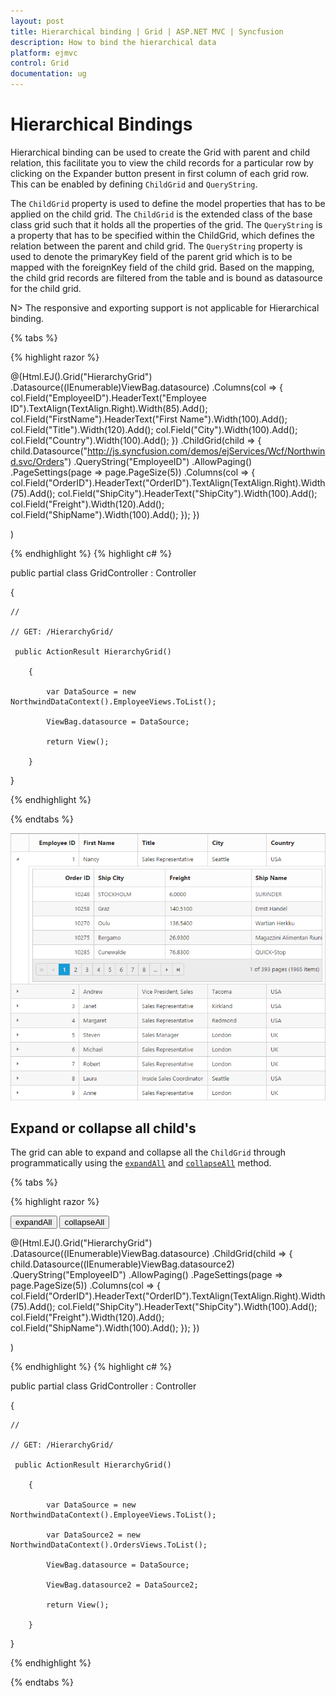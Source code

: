 ```yaml
---
layout: post
title: Hierarchical binding | Grid | ASP.NET MVC | Syncfusion
description: How to bind the hierarchical data
platform: ejmvc
control: Grid
documentation: ug
---
```


# Hierarchical Bindings

Hierarchical binding can be used to create the Grid with parent and child relation, this facilitate you to view the child records for a particular row by clicking on the Expander button present in first column of each grid row. This can be enabled by defining `ChildGrid` and `QueryString`.

The `ChildGrid` property is used to define the model properties that has to be applied on the child grid. The `ChildGrid` is the extended class of the base class grid such that it holds all the properties of the grid. The `QueryString` is a property that has to be specified within the ChildGrid, which defines the relation between the parent and child grid. The `QueryString` property is used to denote the primaryKey field of the parent grid which is to be mapped with the foreignKey field of the child grid. Based on the mapping, the child grid records are filtered from the table and is bound as datasource for the child grid.

N> The responsive and exporting support is not applicable for Hierarchical binding. 

{% tabs %}

{% highlight razor %}

@(Html.EJ().Grid<EmployeeView>("HierarchyGrid")
        .Datasource((IEnumerable<object>)ViewBag.datasource)
        .Columns(col =>
        {
            col.Field("EmployeeID").HeaderText("Employee ID").TextAlign(TextAlign.Right).Width(85).Add();
            col.Field("FirstName").HeaderText("First Name").Width(100).Add();
            col.Field("Title").Width(120).Add();
            col.Field("City").Width(100).Add();
            col.Field("Country").Width(100).Add();
        })
                 .ChildGrid(child =>
                 {
                     child.Datasource("http://js.syncfusion.com/demos/ejServices/Wcf/Northwind.svc/Orders")
                        .QueryString("EmployeeID")
                        .AllowPaging()
                        .PageSettings(page => page.PageSize(5))
                        .Columns(col =>
                        {
                            col.Field("OrderID").HeaderText("OrderID").TextAlign(TextAlign.Right).Width(75).Add();
                            col.Field("ShipCity").HeaderText("ShipCity").Width(100).Add();
                            col.Field("Freight").Width(120).Add();
                            col.Field("ShipName").Width(100).Add();
                        });
                 })

)

{% endhighlight  %}
{% highlight c# %}

public partial class GridController : Controller

{

	//

	// GET: /HierarchyGrid/

	 public ActionResult HierarchyGrid()

        {

            var DataSource = new NorthwindDataContext().EmployeeViews.ToList();

            ViewBag.datasource = DataSource;

            return View();

        }

}


{% endhighlight  %}

{% endtabs %} 

![](Hierarchy-Grid_images/HierarchyGrid_img1.png)


## Expand or collapse all child's

The grid can able to expand and collapse all the `ChildGrid` through programmatically using the [`expandAll`](http://help.syncfusion.com/js/api/ejgrid#methods:expandall "expandAll") and [`collapseAll`](http://help.syncfusion.com/js/api/ejgrid#methods:collapseall "collapseAll") method.

{% tabs %}

{% highlight razor %}

<button id="expand">expandAll</button>
<button id="collapse">collapseAll</button>

 @(Html.EJ().Grid<EmployeeView>("HierarchyGrid")
        .Datasource((IEnumerable<object>)ViewBag.datasource)
        .ChildGrid(child =>
        {
            child.Datasource((IEnumerable<object>)ViewBag.datasource2)
               .QueryString("EmployeeID")
               .AllowPaging()
               .PageSettings(page => page.PageSize(5))
               .Columns(col =>
               {
                   col.Field("OrderID").HeaderText("OrderID").TextAlign(TextAlign.Right).Width(75).Add();
                   col.Field("ShipCity").HeaderText("ShipCity").Width(100).Add();
                   col.Field("Freight").Width(120).Add();
                   col.Field("ShipName").Width(100).Add();
               });
        })

)

<script type="text/javascript">
   
    $("#expand,#collapse").ejButton({
        showRoundedCorner: true,
        size: "mini",
        width: 150,
        click: function (args) {
            $("#HierarchyGrid").ejGrid(args.model.text); //invokes expandAll & collapseAll method based on button name
        }
    });
</script>

{% endhighlight  %}
{% highlight c# %}

public partial class GridController : Controller

{

	//

	// GET: /HierarchyGrid/

	 public ActionResult HierarchyGrid()

        {

            var DataSource = new NorthwindDataContext().EmployeeViews.ToList();
            
            var DataSource2 = new NorthwindDataContext().OrdersViews.ToList();

            ViewBag.datasource = DataSource;
            
            ViewBag.datasource2 = DataSource2;

            return View();

        }

}


{% endhighlight  %}

{% endtabs %} 

